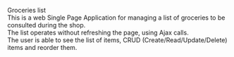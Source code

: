 Groceries list<br>
This is a web Single Page Application for managing a list of groceries to be consulted during the shop. <br>
The list operates without refreshing the page, using Ajax calls.<br>
The user is able to see the list of items, CRUD (Create/Read/Update/Delete) items and reorder them.<br>
